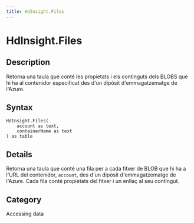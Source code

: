 ```yaml
---
title: HdInsight.Files
---
```


# HdInsight.Files


## Description

Retorna una taula que conté les propietats i els continguts dels BLOBS que hi ha al contenidor especificat des d&#39;un dipòsit d&#39;emmagatzematge de l&#39;Azure.


## Syntax

```powerquery
HdInsight.Files(
    account as text,
    containerName as text
) as table
```


## Details

Retorna una taula que conté una fila per a cada fitxer de BLOB que hi ha a l'URL del contenidor, <code>account</code>, des d'un dipòsit d'emmagatzematge de l'Azure. Cada fila conté propietats del fitxer i un enllaç al seu contingut.



## Category
Accessing data
